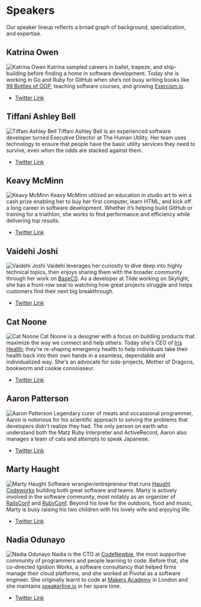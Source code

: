 # Speakers

Our speaker lineup reflects a broad graph of background, specialization, and expertise.

## Katrina Owen
![Katrina Owen](/speakers/katrina-owen.jpg)
Katrina sampled careers in ballet, trapeze, and ship-building before
finding a home in software development. Today she is working in Go and Ruby for
GitHub when she’s not busy writing books like [99 Bottles of OOP](https://www.sandimetz.com/99bottles/), teaching software
courses, and growing [Exercism.io](http://exercism.io).

- [Twitter Link](https://twitter.com/kytrinyx)

## Tiffani Ashley Bell
![Tiffani Ashley Bell](/speakers/tiffani-ashley-bell.jpg)
Tiffani Ashley Bell is an experienced software developer turned Executive Director at The Human Utility. Her team uses technology to ensure that people have the basic utility services they need to survive, even when the odds are stacked against them.

- [Twitter Link](https://twitter.com/tiffani)

## Keavy McMinn
![Keavy McMinn](/speakers/keavy-mcminn.jpg)
Keavy McMinn utilized an education in studio art to win a cash prize enabling her to buy her first computer, learn HTML, and kick off a long career in software development. Whether it’s helping build GitHub or training for a triathlon, she works to find performance and efficiency while delivering top results.

- [Twitter Link](https://twitter.com/keavy)

## Vaidehi Joshi
![Vaidehi Joshi](/speakers/vaidehi-joshi.jpg)
Vaidehi leverages her curiosity to dive deep into highly technical topics, then enjoys sharing them with the broader community through her work on [BaseCS](https://dev.to/vaidehijoshi/). As a developer at Tilde working on Skylight, she has a front-row seat to watching how great projects struggle and helps customers find their next big breakthrough.

- [Twitter Link](https://twitter.com/vaidehijoshi)

## Cat Noone
![Cat Noone](/speakers/cat-noone.jpg)
Cat Noone is a designer with a focus on building products that maximize the way we connect and help others. Today she's CEO of [Iris Health](https://twitter.com/irisapp); they’re re-shaping emergency health to help individuals take their health back into their own hands in a seamless, dependable and individualized way. She's an advocate for side-projects, Mother of Dragons, bookworm and cookie connoisseur.

- [Twitter Link](https://twitter.com/imcatnoone)

## Aaron Patterson
![Aaron Patterson](/speakers/aaron-patterson.jpg)
Legendary curer of meats and occassional programmer, Aaron is notorious for his scientific approach to solving the problems that developers didn't realize they had. The only person on earth who understand both the Matz Ruby Interpreter and ActiveRecord, Aaron also manages a team of cats and attempts to speak Japanese.

- [Twitter Link](https://twitter.com/tenderlove)

## Marty Haught
![Marty Haught](/speakers/marty-haught.png)
Software wrangler/entrepreneur that runs [Haught Codeworks](https://haughtcodeworks.com/) building both great software and teams. Marty is actively involved in the software community, most notably as an organizer of [RailsConf](http://railsconf.com/) and [RubyConf](http://rubyconf.org/). Beyond his love for the outdoors, food and music, Marty is busy raising his two children with his lovely wife and enjoying life.

- [Twitter Link](https://twitter.com/mghaught)

## Nadia Odunayo
![Nadia Odunayo](/speakers/nadia-odunayo.jpg)
Nadia is the CTO at [CodeNewbie](https://www.codenewbie.org/), the most supportive community of programmers and people learning to code. Before that, she co-directed Ignition Works, a software consultancy that helped firms manage their cloud platforms, and she worked at Pivotal as a software engineer. She originally learnt to code at [Makers Academy](https://makers.tech/become/makers-academy/) in London and she maintains [speakerline.io](https://speakerline.io/) in her spare time.

- [Twitter Link](https://twitter.com/nodunayo)
